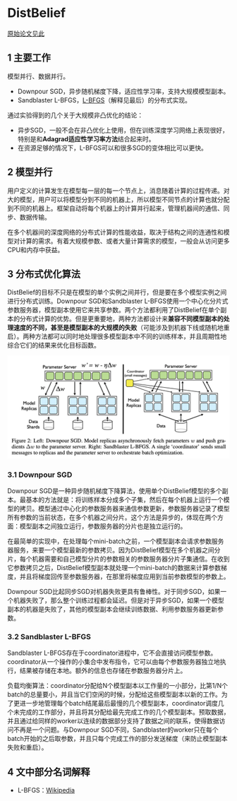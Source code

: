 # DistBelief

[原始论文见此](https://static.googleusercontent.com/media/research.google.com/zh-CN//archive/large_deep_networks_nips2012.pdf)



## 1 主要工作

模型并行、数据并行。

- Downpour SGD，异步随机梯度下降，适应性学习率，支持大规模模型副本。
- Sandblaster L-BFGS，<u>L-BFGS</u>（解释见最后）的分布式实现。

通过实验得到的几个关于大规模非凸优化的结论：

- 异步SGD，一般不会在非凸优化上使用，但在训练深度学习网络上表现很好，特别是和**Adagrad适应性学习率方法**结合起来时。
- 在资源足够的情况下，L-BFGS可以和很多SGD的变体相比可以更快。



## 2 模型并行

用户定义的计算发生在模型每一层的每一个节点上，消息随着计算的过程传递。对大的模型，用户可以将模型分到不同的机器上，所以模型不同节点的计算也就分配到不同的机器上。框架自动将每个机器上的计算并行起来，管理机器间的通信、同步、数据传输。

在多个机器间的深度网络的分布式计算的性能收益，取决于结构之间的连通性和模型对计算的需求。有着大规模参数、或者大量计算需求的模型，一般会从访问更多CPU和内存中获益。



## 3 分布式优化算法

DistBelief的目标不只是在模型的单个实例之间并行，但是要在多个模型实例之间进行分布式训练。Downpour SGD和Sandblaster L-BFGS使用一个中心化分片式参数服务器，模型副本使用它来共享参数。两个方法都利用了DistBelief在单个副本的分布式计算的优势。但是更重要地，两种方法都设计来**兼容不同模型副本的处理速度的不同，甚至是模型副本的大规模的失败**（可能涉及到机器下线或随机地重启）。两种方法都可以同时地处理很多模型副本中不同的训练样本，并且周期性地综合它们的结果来优化目标函数。



![DistBelief-1](./DistBelief-1.png)



### 3.1 Downpour SGD

Downpour SGD是一种异步随机梯度下降算法，使用单个DistBelief模型的多个副本。最基本的方法就是：将训练样本分成多个子集，然后在每个机器上运行一个模型的拷贝。模型通过中心化的参数服务器来通信参数更新，参数服务器记录了模型所有参数的当前状态，在多个机器之间分片。这个方法是异步的，体现在两个方面：模型副本之间独立运行，参数服务器的分片也是独立运行的。

在最简单的实现中，在处理每个mini-batch之前，一个模型副本会请求参数服务器服务，来要一个模型最新的参数拷贝。因为DistBelief模型在多个机器之间分片，每个机器需要和自己模型分片的参数相关的参数服务器分片子集通信。在收到它参数拷贝之后，DistBelief模型副本就处理一个mini-batch的数据来计算参数梯度，并且将梯度回传至参数服务器，在那里将梯度应用到当前参数模型的参数上。

Downpour SGD比起同步SGD对机器失败更具有鲁棒性。对于同步SGD，如果一个机器失败了，那么整个训练过程都会延迟。但是对于异步SGD，如果一个模型副本的机器是失败了，其他的模型副本会继续训练数据、利用参数服务器更新参数。



### 3.2 Sandblaster L-BFGS

Sandblaster L-BFGS存在于coordinator进程中，它不会直接访问模型参数。coordinator从一个操作的小集合中发布指令，它可以由每个参数服务器独立地执行，结果被存储在本地。额外的信息也存储在参数服务器分片上。

负载均衡算法：coordinator分配给N个模型副本以工作量的一小部分，比第1/N个batch的总量要小，并且当它们空闲的时候，分配给这些模型副本以新的工作。为了更进一步地管理每个batch结尾最后最慢的几个模型副本，coordinator调度几个未完成的工作部分，并且将其分配给最先完成工作的几个模型副本。预取数据，并且通过给同样的worker以连续的数据部分支持了数据之间的联系，使得数据访问不再是一个问题。与Downpour SGD不同，Sandblaster的worker只在每个batch开始的之后取参数，并且只每个完成工作的部分发送梯度（来防止模型副本失败和重启）。



## 4 文中部分名词解释

- L-BFGS：[Wikipedia](https://en.wikipedia.org/wiki/Limited-memory_BFGS)
